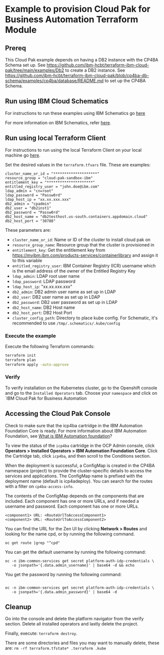 # Example to provision Cloud Pak for Business Automation Terraform Module

## Prereq

This Cloud Pak example depends on having a DB2 instance with the CP4BA Schema set up.  See https://github.com/ibm-hcbt/terraform-ibm-cloud-pak/tree/main/examples/Db2 to create a DB2 instance.  See https://github.com/ibm-hcbt/terraform-ibm-cloud-pak/blob/cp4ba-db-schema/examples/cp4ba/database/README.md to set up the CP4BA Schema.

## Run using IBM Cloud Schematics

For instructions to run these examples using IBM Schematics go [here](../Using_Schematics.md)

For more information on IBM Schematics, refer [here](https://cloud.ibm.com/docs/schematics?topic=schematics-get-started-terraform).

## Run using local Terraform Client

For instructions to run using the local Terraform Client on your local machine go [here](../Using_Terraform.md). 

Set the desired values in the `terraform.tfvars` file. These are examples:

```hcl
cluster_name_or_id = "********************"
resource_group = "cloud-pak-sandbox-ibm"
entitlement_key = "*********************"
entitled_registry_user = "john.doe@ibm.com"
ldap_admin = "cn=root"
ldap_password = "Passw0rd"
ldap_host_ip = "xx.xx.xxx.xxx"
db2_admin = "cpadmin"
db2_user = "db2inst1"
db2_password = "Passw0rd"
db2_host_name = "db2testhost.us-south.containers.appdomain.cloud"
db2_host_port = "30788"
```

These parameters are:

- `cluster_name_or_id`: Name or ID of the cluster to install cloud pak on
- `resource_group_name`: Resource group that the cluster is provisioned in
- `entitlement_key`: Get the entitlement key from https://myibm.ibm.com/products-services/containerlibrary and assign it to this variable
- `entitled_registry_user`: IBM Container Registry (ICR) username which is the email address of the owner of the Entitled Registry Key
- `ldap_admin`: LDAP root user name
- `ldap_password`: LDAP password
- `ldap_host_ip`: "xx.xx.xxx.xxx"
- `db2_admin`: DB2 admin user name as set up in LDAP
- `db2_user`: DB2 user name as set up in LDAP
- `db2_password`: DB2 user password as set up in LDAP
- `db2_host_name`: DB2 Host name
- `db2_host_port`: DB2 Host Port
- `cluster_config_path`: Directory to place kube config. For Schematic, it's recommended to use `/tmp/.schematics/.kube/config`

### Execute the example

Execute the following Terraform commands:

```bash
terraform init
terraform plan
terraform apply -auto-approve
```

### Verify

To verify installation on the Kubernetes cluster, go to the Openshift console and go to the `Installed Operators` tab. Choose your `namespace` and click on `IBM Cloud Pak for Business Automation

## Accessing the Cloud Pak Console

Check to make sure that the icp4ba cartridge in the IBM Automation Foundation Core is ready. For more information about IBM Automation Foundation, see [What is IBM Automation foundation](https://www.ibm.com/support/knowledgecenter/en/cloudpaks_start/cloud-paks/about/overview-cp.html)?

To view the status of the `icp4ba` cartridge in the OCP Admin console, click **Operators > Installed Operators > IBM Automation Foundation Core**. Click the Cartridge tab, click `icp4ba`, and then scroll to the Conditions section.

When the deployment is successful, a ConfigMap is created in the CP4BA namespace (project) to provide the cluster-specific details to access the services and applications. The ConfigMap name is prefixed with the deployment name (default is icp4adeploy). You can search for the routes with a filter on `cp4ba-access-info`.

The contents of the ConfigMap depends on the components that are included. Each component has one or more URLs, and if needed a username and password. Each component has one or more URLs.

```
<component1> URL: <RouteUrlToAccessComponent1>  
<component2> URL: <RouteUrlToAccessComponent2> 
```

You can find the URL for the Zen UI by clicking **Network > Routes** and looking for the name cpd, or by running the following command.

```console
oc get route |grep "^cpd"
  ```
  
You can get the default username by running the following command:

```console
oc -n ibm-common-services get secret platform-auth-idp-credentials \
   -o jsonpath='{.data.admin_username}' | base64 -d && echo
```
You get the password by running the following command:
```console

oc -n ibm-common-services get secret platform-auth-idp-credentials \
   -o jsonpath='{.data.admin_password}' | base64 -d
```
## Cleanup

Go into the console and delete the platform navigator from the verify section. Delete all installed operators and lastly delete the project.

Finally, execute: `terraform destroy`.

There are some directories and files you may want to manually delete, these are: `rm -rf terraform.tfstate* .terraform .kube`
